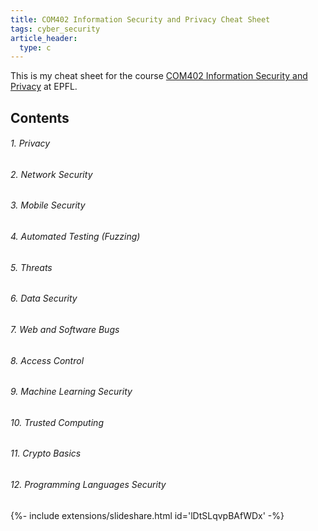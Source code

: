 ```yaml
---
title: COM402 Information Security and Privacy Cheat Sheet
tags: cyber_security
article_header:
  type: c
---
```


This is my cheat sheet for the course [COM402 Information Security and Privacy](https://edu.epfl.ch/coursebook/en/information-security-and-privacy-COM-402) at EPFL.



## Contents

###### 1. Privacy 

###### 2. Network Security

###### 3. Mobile Security

###### 4. Automated Testing (Fuzzing)

###### 5. Threats

###### 6. Data Security

###### 7. Web and Software Bugs

###### 8. Access Control 

###### 9. Machine Learning Security

###### 10. Trusted Computing

###### 11. Crypto Basics

###### 12. Programming Languages Security









<div>{%- include extensions/slideshare.html id='lDtSLqvpBAfWDx' -%}</div>

